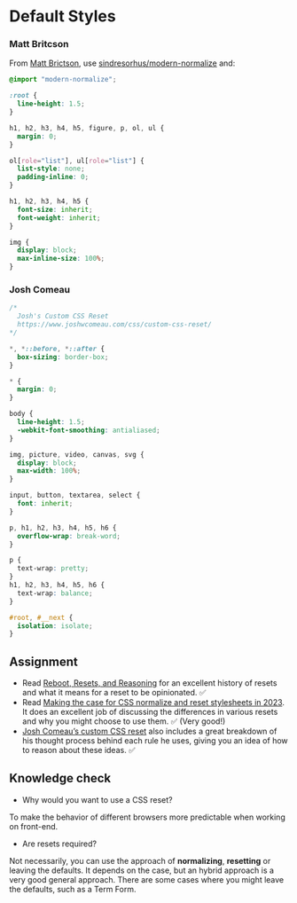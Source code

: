# Default Styles

### Matt Britcson

From [Matt Brictson](https://mattbrictson.com/blog/css-normalize-and-reset), use [sindresorhus/modern-normalize](https://github.com/sindresorhus/modern-normalize) and:
```css
@import "modern-normalize";

:root {
  line-height: 1.5;
}

h1, h2, h3, h4, h5, figure, p, ol, ul {
  margin: 0;
}

ol[role="list"], ul[role="list"] {
  list-style: none;
  padding-inline: 0;
}

h1, h2, h3, h4, h5 {
  font-size: inherit;
  font-weight: inherit;
}

img {
  display: block;
  max-inline-size: 100%;
}
```

### Josh Comeau

```css
/*
  Josh's Custom CSS Reset
  https://www.joshwcomeau.com/css/custom-css-reset/
*/

*, *::before, *::after {
  box-sizing: border-box;
}

* {
  margin: 0;
}

body {
  line-height: 1.5;
  -webkit-font-smoothing: antialiased;
}

img, picture, video, canvas, svg {
  display: block;
  max-width: 100%;
}

input, button, textarea, select {
  font: inherit;
}

p, h1, h2, h3, h4, h5, h6 {
  overflow-wrap: break-word;
}

p {
  text-wrap: pretty;
}
h1, h2, h3, h4, h5, h6 {
  text-wrap: balance;
}

#root, #__next {
  isolation: isolate;
}
```


## Assignment

* Read [Reboot, Resets, and Reasoning](https://css-tricks.com/reboot-resets-reasoning/) for an excellent history of resets and what it means for a reset to be opinionated. :white_check_mark:
* Read [Making the case for CSS normalize and reset stylesheets in 2023](https://mattbrictson.com/blog/css-normalize-and-reset). It does an excellent job of discussing the differences in various resets and why you might choose to use them. :white_check_mark: (Very good!)
* [Josh Comeau’s custom CSS reset](https://www.joshwcomeau.com/css/custom-css-reset/) also includes a great breakdown of his thought process behind each rule he uses, giving you an idea of how to reason about these ideas. :white_check_mark:

## Knowledge check

* Why would you want to use a CSS reset?

To make the behavior of different browsers more predictable when working on front-end.

* Are resets required?

Not necessarily, you can use the approach of **normalizing**, **resetting** or leaving the defaults. It depends on the case, but an hybrid approach is a very good general approach. There are some cases where you might leave the defaults, such as a Term Form.
